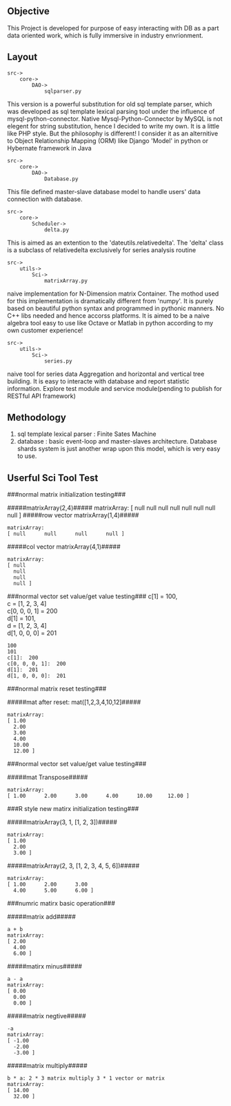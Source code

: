 Objective
---------
This Project is developed for purpose of easy interacting with DB as a part data oriented work, which is fully immersive in industry envrionment. 

Layout
------

    src->
        core->
            DAO->
                sqlparser.py 

This version is a powerful substitution for old sql template parser, which was developed as sql template lexical parsing tool under the influence of mysql-python-connector. Native Mysql-Python-Connector by MySQL is not elegent for string substitution, hence I decided to write my own. It is a little like PHP style. But the philosophy is different! I consider it as an alternitive to Object Relationship Mapping (ORM) like Django 'Model' in python or Hybernate framework in Java

    src->
        core->
            DAO->
                Database.py
This file defined master-slave database model to handle users' data connection with database.

    src->
        core->
            Scheduler->
                delta.py
This is aimed as an extention to the 'dateutils.relativedelta'. The 'delta' class is a subclass of relativedelta exclusively for series analysis routine

    src->                    
        utils->
            Sci->
                matrixArray.py
naive implementation for N-Dimension matrix Container. The mothod used for this implementation is dramatically different from 'numpy'. It is purely based on beautiful python syntax and programmed in pythonic manners. No C++ libs needed and hence accorss platforms. It is aimed to be a naive algebra tool easy to use like Octave or Matlab in python according to my own customer experience!

    src->
        utils->
            Sci->
                series.py
naive tool for series data Aggregation and horizontal and vertical tree building. It is easy to interacte with database and report statistic information. Explore test module and service module(pending to publish for RESTful API framework)

Methodology
-----------
1. sql template lexical parser : Finite Sates Machine
2. database : basic event-loop and master-slaves architecture. Database shards system is just another wrap upon this model, which is very easy to use.


Userful Sci Tool Test
---------------------

###normal matrix initialization testing###

#####matrixArray(2,4)#####
    matrixArray:
    [ null      null      null      null 
      null      null      null      null ]
#####row vector matrixArray(1,4)#####

    matrixArray:
    [ null      null      null      null ]
#####col vector matrixArray(4,1)#####
    
    matrixArray:
    [ null 
      null 
      null 
      null ]

###normal vector set value/get value testing###
c[1] = 100,     
c = [1, 2, 3, 4]    
c[0, 0, 0, 1] = 200     
d[1] = 101,     
d = [1, 2, 3, 4]    
d[1, 0, 0, 0] = 201

    100
    101
    c[1]:  200
    c[0, 0, 0, 1]:  200
    d[1]:  201
    d[1, 0, 0, 0]:  201

###normal matrix reset testing###

#####mat after reset: mat([1,2,3,4,10,12]#####

    matrixArray:
    [ 1.00 
      2.00 
      3.00 
      4.00 
      10.00 
      12.00 ]

###normal vector set value/get value testing###

#####mat Transpose#####

    matrixArray:
    [ 1.00      2.00      3.00      4.00      10.00     12.00 ]

###R style new matirx initialization testing###

#####matrixArray(3, 1, [1, 2, 3])#####

    matrixArray:
    [ 1.00 
      2.00 
      3.00 ]
#####matrixArray(2, 3, [1, 2, 3, 4, 5, 6])#####

    matrixArray:
    [ 1.00      2.00      3.00 
      4.00      5.00      6.00 ]

###numric matirx basic operation###

#####matrix add#####

    a + b   
    matrixArray:
    [ 2.00 
      4.00 
      6.00 ]

#####matirx minus#####

    a - a
    matrixArray:
    [ 0.00 
      0.00 
      0.00 ]

#####matrix negtive##### 

    -a 
    matrixArray:
    [ -1.00 
      -2.00 
      -3.00 ]

#####matrix multiply#####

    b * a: 2 * 3 matrix multiply 3 * 1 vector or matrix 
    matrixArray:
    [ 14.00 
      32.00 ]